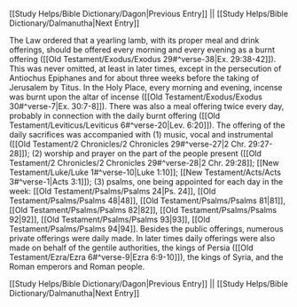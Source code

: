 [[Study Helps/Bible Dictionary/Dagon|Previous Entry]]  ||  [[Study Helps/Bible Dictionary/Dalmanutha|Next Entry]]

 The Law ordered that a yearling lamb, with its proper meal and drink offerings, should be offered every morning and every evening as a burnt offering ([[Old Testament/Exodus/Exodus 29#^verse-38|Ex. 29:38-42]]). This was never omitted, at least in later times, except in the persecution of Antiochus Epiphanes and for about three weeks before the taking of Jerusalem by Titus. In the Holy Place, every morning and evening, incense was burnt upon the altar of incense ([[Old Testament/Exodus/Exodus 30#^verse-7|Ex. 30:7-8]]). There was also a meal offering twice every day, probably in connection with the daily burnt offering ([[Old Testament/Leviticus/Leviticus 6#^verse-20|Lev. 6:20]]). The offering of the daily sacrifices was accompanied with (1) music, vocal and instrumental ([[Old Testament/2 Chronicles/2 Chronicles 29#^verse-27|2 Chr. 29:27-28]]); (2) worship and prayer on the part of the people present ([[Old Testament/2 Chronicles/2 Chronicles 29#^verse-28|2 Chr. 29:28]]; [[New Testament/Luke/Luke 1#^verse-10|Luke 1:10]]; [[New Testament/Acts/Acts 3#^verse-1|Acts 3:1]]); (3) psalms, one being appointed for each day in the week: [[Old Testament/Psalms/Psalms 24|Ps. 24]], [[Old Testament/Psalms/Psalms 48|48]], [[Old Testament/Psalms/Psalms 81|81]], [[Old Testament/Psalms/Psalms 82|82]], [[Old Testament/Psalms/Psalms 92|92]], [[Old Testament/Psalms/Psalms 93|93]], [[Old Testament/Psalms/Psalms 94|94]]. Besides the public offerings, numerous private offerings were daily made. In later times daily offerings were also made on behalf of the gentile authorities, the kings of Persia ([[Old Testament/Ezra/Ezra 6#^verse-9|Ezra 6:9-10]]), the kings of Syria, and the Roman emperors and Roman people.

[[Study Helps/Bible Dictionary/Dagon|Previous Entry]]  ||  [[Study Helps/Bible Dictionary/Dalmanutha|Next Entry]]